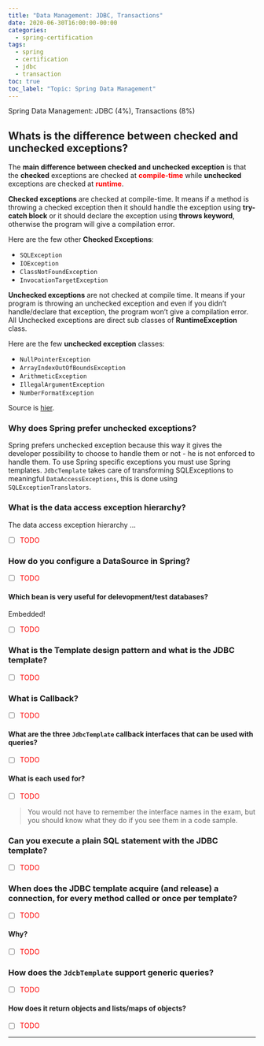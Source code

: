 ```yaml
---
title: "Data Management: JDBC, Transactions"
date: 2020-06-30T16:00:00-00:00
categories:
  - spring-certification
tags:
  - spring
  - certification
  - jdbc
  - transaction
toc: true
toc_label: "Topic: Spring Data Management"
---
```


Spring Data Management: JDBC (4%), Transactions (8%)

## Whats is the difference between checked and unchecked exceptions?

The **main difference between checked and unchecked exception** is that the **checked** exceptions are checked at <span style="color:red">**compile-time**</span> while **unchecked** exceptions are checked at <span style="color:red">**runtime**</span>.

**Checked exceptions** are checked at compile-time. It means if a method is throwing a checked exception then it should handle the exception using **try-catch block** or it should declare the exception using **throws keyword**, otherwise the program will give a compilation error.

Here are the few other **Checked Exceptions**:

* `SQLException`
* `IOException`
* `ClassNotFoundException`
* `InvocationTargetException`

**Unchecked exceptions** are not checked at compile time. It means if your program is throwing an unchecked exception and even if you didn’t handle/declare that exception, the program won’t give a compilation error. 
All Unchecked exceptions are direct sub classes of **RuntimeException** class.

Here are the few **unchecked exception** classes:

* `NullPointerException`
* `ArrayIndexOutOfBoundsException`
* `ArithmeticException`
* `IllegalArgumentException`
* `NumberFormatException`

Source is [hier](https://beginnersbook.com/2013/04/java-checked-unchecked-exceptions-with-examples/ "Checked and unchecked exceptions in java with examples").

### Why does Spring prefer unchecked exceptions?

Spring prefers unchecked exception because this way it gives the developer possibility to choose to handle them or not - he is not enforced to handle them. To use Spring specific exceptions you must use Spring templates. `JdbcTemplate` takes care of transforming SQLExceptions to meaningful `DataAccessExceptions`, this is done using `SQLExceptionTranslators`.

### What is the data access exception hierarchy?

The data access exception hierarchy ... 
- [ ] <span style="color:red">TODO</span>

### How do you configure a DataSource in Spring?
- [ ] <span style="color:red">TODO</span>

#### Which bean is very useful for delevopment/test databases?
Embedded!
- [ ] <span style="color:red">TODO</span>

### What is the Template design pattern and what is the JDBC template?
- [ ] <span style="color:red">TODO</span>

### What is Callback?
- [ ] <span style="color:red">TODO</span>

#### What are the three `JdbcTemplate` callback interfaces that can be used with queries?
- [ ] <span style="color:red">TODO</span>

#### What is each used for?
- [ ] <span style="color:red">TODO</span>

> You would not have to remember the interface names in the exam, but you should know what they do if you see them in a code sample.

### Can you execute a plain SQL statement with the JDBC template?
- [ ] <span style="color:red">TODO</span>

### When does the JDBC template acquire (and release) a connection, for every method called or once per template? 
- [ ] <span style="color:red">TODO</span>

#### Why?
- [ ] <span style="color:red">TODO</span>

### How does the `JdcbTemplate` support generic queries? 
- [ ] <span style="color:red">TODO</span>

#### How does it return objects and lists/maps of objects?
- [ ] <span style="color:red">TODO</span>

---

